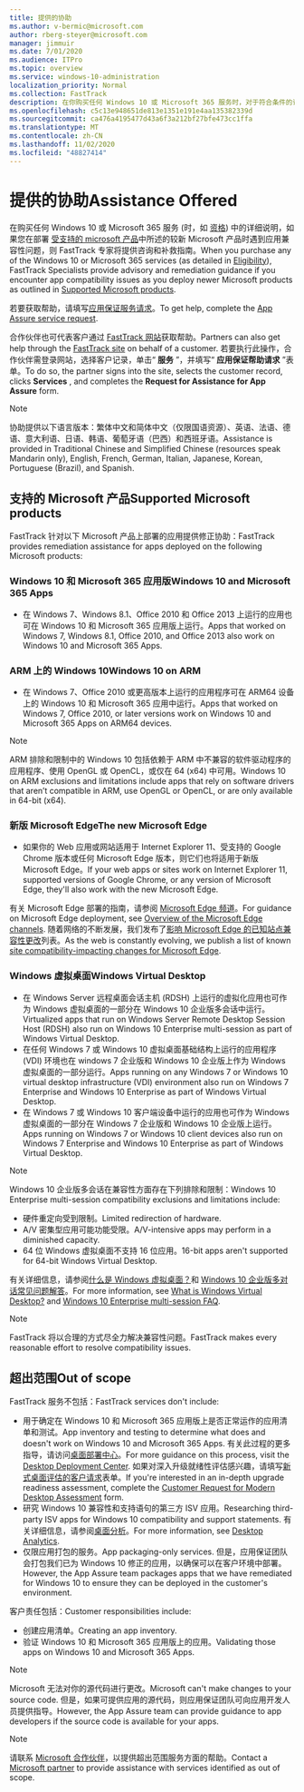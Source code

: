 ```yaml
---
title: 提供的协助
ms.author: v-bermic@microsoft.com
author: rberg-steyer@microsoft.com
manager: jimmuir
ms.date: 7/01/2020
ms.audience: ITPro
ms.topic: overview
ms.service: windows-10-administration
localization_priority: Normal
ms.collection: FastTrack
description: 在你购买任何 Windows 10 或 Microsoft 365 服务时，对于符合条件的订阅，FastTrack 专家将免费提供咨询和修正指南来支持客户部署到 Windows 10 和 Microsoft 365 应用版并保持最新状态。
ms.openlocfilehash: c5c13e948651de813e1351e191e4aa135382339d
ms.sourcegitcommit: ca476a4195477d43a6f3a212bf27bfe473cc1ffa
ms.translationtype: MT
ms.contentlocale: zh-CN
ms.lasthandoff: 11/02/2020
ms.locfileid: "48827414"
---
```

# <a name="assistance-offered"></a><span data-ttu-id="db142-103">提供的协助</span><span class="sxs-lookup"><span data-stu-id="db142-103">Assistance Offered</span></span>  

<span data-ttu-id="db142-104">在购买任何 Windows 10 或 Microsoft 365 服务 (时，如 [资格](eligibility.md)) 中的详细说明，如果您在部署 [受支持的 microsoft 产品](#supported-microsoft-products)中所述的较新 Microsoft 产品时遇到应用兼容性问题，则 FastTrack 专家将提供咨询和补救指南。</span><span class="sxs-lookup"><span data-stu-id="db142-104">When you purchase any of the Windows 10 or Microsoft 365 services (as detailed in [Eligibility](eligibility.md)), FastTrack Specialists provide advisory and remediation guidance if you encounter app compatibility issues as you deploy newer Microsoft products as outlined in [Supported Microsoft products](#supported-microsoft-products).</span></span>

<span data-ttu-id="db142-105">若要获取帮助，请填写[应用保证服务请求](https://go.microsoft.com/fwlink/?linkid=2022721)。</span><span class="sxs-lookup"><span data-stu-id="db142-105">To get help, complete the [App Assure service request](https://go.microsoft.com/fwlink/?linkid=2022721).</span></span>

<span data-ttu-id="db142-106">合作伙伴也可代表客户通过 [FastTrack 网站](https://go.microsoft.com/fwlink/?linkid=780698)获取帮助。</span><span class="sxs-lookup"><span data-stu-id="db142-106">Partners can also get help through the [FastTrack site](https://go.microsoft.com/fwlink/?linkid=780698) on behalf of a customer.</span></span> <span data-ttu-id="db142-107">若要执行此操作，合作伙伴需登录网站，选择客户记录，单击“ **服务** ”，并填写“ **应用保证帮助请求** ”表单。</span><span class="sxs-lookup"><span data-stu-id="db142-107">To do so, the partner signs into the site, selects the customer record, clicks **Services** , and completes the **Request for Assistance for App Assure** form.</span></span>

> [!NOTE]
> <span data-ttu-id="db142-108">协助提供以下语言版本：繁体中文和简体中文（仅限国语资源）、英语、法语、德语、意大利语、日语、韩语、葡萄牙语（巴西）和西班牙语。</span><span class="sxs-lookup"><span data-stu-id="db142-108">Assistance is provided in Traditional Chinese and Simplified Chinese (resources speak Mandarin only), English, French, German, Italian, Japanese, Korean, Portuguese (Brazil), and Spanish.</span></span> 

## <a name="supported-microsoft-products"></a><span data-ttu-id="db142-109">支持的 Microsoft 产品</span><span class="sxs-lookup"><span data-stu-id="db142-109">Supported Microsoft products</span></span>

<span data-ttu-id="db142-110">FastTrack 针对以下 Microsoft 产品上部署的应用提供修正协助：</span><span class="sxs-lookup"><span data-stu-id="db142-110">FastTrack provides remediation assistance for apps deployed on the following Microsoft products:</span></span>

### <a name="windows-10-and-microsoft-365-apps"></a><span data-ttu-id="db142-111">Windows 10 和 Microsoft 365 应用版</span><span class="sxs-lookup"><span data-stu-id="db142-111">Windows 10 and Microsoft 365 Apps</span></span>

- <span data-ttu-id="db142-112">在 Windows 7、Windows 8.1、Office 2010 和 Office 2013 上运行的应用也可在 Windows 10 和 Microsoft 365 应用版上运行。</span><span class="sxs-lookup"><span data-stu-id="db142-112">Apps that worked on Windows 7, Windows 8.1, Office 2010, and Office 2013 also work on Windows 10 and Microsoft 365 Apps.</span></span>

### <a name="windows-10-on-arm"></a><span data-ttu-id="db142-113">ARM 上的 Windows 10</span><span class="sxs-lookup"><span data-stu-id="db142-113">Windows 10 on ARM</span></span>

- <span data-ttu-id="db142-114">在 Windows 7、Office 2010 或更高版本上运行的应用程序可在 ARM64 设备上的 Windows 10 和 Microsoft 365 应用中运行。</span><span class="sxs-lookup"><span data-stu-id="db142-114">Apps that worked on Windows 7, Office 2010, or later versions  work on Windows 10 and Microsoft 365 Apps on ARM64 devices.</span></span>

> [!NOTE]
> <span data-ttu-id="db142-115">ARM 排除和限制中的 Windows 10 包括依赖于 ARM 中不兼容的软件驱动程序的应用程序、使用 OpenGL 或 OpenCL，或仅在 64 (x64) 中可用。</span><span class="sxs-lookup"><span data-stu-id="db142-115">Windows 10 on ARM exclusions and limitations include apps that rely on software drivers that aren’t compatible in ARM, use OpenGL or OpenCL, or are only available in 64-bit (x64).</span></span>

### <a name="the-new-microsoft-edge"></a><span data-ttu-id="db142-116">新版 Microsoft Edge</span><span class="sxs-lookup"><span data-stu-id="db142-116">The new Microsoft Edge</span></span>

- <span data-ttu-id="db142-117">如果你的 Web 应用或网站适用于 Internet Explorer 11、受支持的 Google Chrome 版本或任何 Microsoft Edge 版本，则它们也将适用于新版 Microsoft Edge。</span><span class="sxs-lookup"><span data-stu-id="db142-117">If your web apps or sites work on Internet Explorer 11, supported versions of Google Chrome, or any version of Microsoft Edge, they'll also work with the new Microsoft Edge.</span></span>

<span data-ttu-id="db142-118">有关 Microsoft Edge 部署的指南，请参阅 [Microsoft Edge 频道](https://docs.microsoft.com/DeployEdge/microsoft-edge-channels)。</span><span class="sxs-lookup"><span data-stu-id="db142-118">For guidance on Microsoft Edge deployment, see [Overview of the Microsoft Edge channels](https://docs.microsoft.com/DeployEdge/microsoft-edge-channels).</span></span> <span data-ttu-id="db142-119">随着网络的不断发展，我们发布了[影响 Microsoft Edge 的已知站点兼容性更改](https://docs.microsoft.com/microsoft-edge/web-platform/site-impacting-changes)列表。</span><span class="sxs-lookup"><span data-stu-id="db142-119">As the web is constantly evolving, we publish a list of known [site compatibility-impacting changes for Microsoft Edge](https://docs.microsoft.com/microsoft-edge/web-platform/site-impacting-changes).</span></span>

### <a name="windows-virtual-desktop"></a><span data-ttu-id="db142-120">Windows 虚拟桌面</span><span class="sxs-lookup"><span data-stu-id="db142-120">Windows Virtual Desktop</span></span>

- <span data-ttu-id="db142-121">在 Windows Server 远程桌面会话主机 (RDSH) 上运行的虚拟化应用也可作为 Windows 虚拟桌面的一部分在 Windows 10 企业版多会话中运行。</span><span class="sxs-lookup"><span data-stu-id="db142-121">Virtualized apps that run on Windows Server Remote Desktop Session Host (RDSH) also run on Windows 10 Enterprise multi-session as part of Windows Virtual Desktop.</span></span>
- <span data-ttu-id="db142-122">在任何 Windows 7 或 Windows 10 虚拟桌面基础结构上运行的应用程序 (VDI) 环境也在 windows 7 企业版和 Windows 10 企业版上作为 Windows 虚拟桌面的一部分运行。</span><span class="sxs-lookup"><span data-stu-id="db142-122">Apps running on any Windows 7 or Windows 10 virtual desktop infrastructure (VDI) environment also run on Windows 7 Enterprise and Windows 10 Enterprise as part of Windows Virtual Desktop.</span></span>
- <span data-ttu-id="db142-123">在 Windows 7 或 Windows 10 客户端设备中运行的应用也可作为 Windows 虚拟桌面的一部分在 Windows 7 企业版和 Windows 10 企业版上运行。</span><span class="sxs-lookup"><span data-stu-id="db142-123">Apps running on Windows 7 or Windows 10 client devices also run on Windows 7 Enterprise and Windows 10 Enterprise as part of Windows Virtual Desktop.</span></span>

> [!NOTE]
> <span data-ttu-id="db142-124">Windows 10 企业版多会话在兼容性方面存在下列排除和限制：</span><span class="sxs-lookup"><span data-stu-id="db142-124">Windows 10 Enterprise multi-session compatibility exclusions and limitations include:</span></span> 
> - <span data-ttu-id="db142-125">硬件重定向受到限制。</span><span class="sxs-lookup"><span data-stu-id="db142-125">Limited redirection of hardware.</span></span>
> - <span data-ttu-id="db142-126">A/V 密集型应用可能功能受限。</span><span class="sxs-lookup"><span data-stu-id="db142-126">A/V-intensive apps may perform in a diminished capacity.</span></span>
> - <span data-ttu-id="db142-127">64 位 Windows 虚拟桌面不支持 16 位应用。</span><span class="sxs-lookup"><span data-stu-id="db142-127">16-bit apps aren't supported for 64-bit Windows Virtual Desktop.</span></span>

<span data-ttu-id="db142-128">有关详细信息，请参阅[什么是 Windows 虚拟桌面？](https://docs.microsoft.com/azure/virtual-desktop/overview)和 [Windows 10 企业版多对话常见问题解答](https://docs.microsoft.com/azure/virtual-desktop/windows-10-multisession-faq)。</span><span class="sxs-lookup"><span data-stu-id="db142-128">For more information, see [What is Windows Virtual Desktop?](https://docs.microsoft.com/azure/virtual-desktop/overview) and [Windows 10 Enterprise multi-session FAQ](https://docs.microsoft.com/azure/virtual-desktop/windows-10-multisession-faq).</span></span>

> [!NOTE]
> <span data-ttu-id="db142-129">FastTrack 将以合理的方式尽全力解决兼容性问题。</span><span class="sxs-lookup"><span data-stu-id="db142-129">FastTrack makes every reasonable effort to resolve compatibility issues.</span></span> 

## <a name="out-of-scope"></a><span data-ttu-id="db142-130">超出范围</span><span class="sxs-lookup"><span data-stu-id="db142-130">Out of scope</span></span>

<span data-ttu-id="db142-131">FastTrack 服务不包括：</span><span class="sxs-lookup"><span data-stu-id="db142-131">FastTrack services don't include:</span></span>
- <span data-ttu-id="db142-132">用于确定在 Windows 10 和 Microsoft 365 应用版上是否正常运作的应用清单和测试。</span><span class="sxs-lookup"><span data-stu-id="db142-132">App inventory and testing to determine what does and doesn't work on Windows 10 and Microsoft 365 Apps.</span></span> <span data-ttu-id="db142-133">有关此过程的更多指导，请访问[桌面部署中心](https://go.microsoft.com/fwlink/?linkid=2080140)。</span><span class="sxs-lookup"><span data-stu-id="db142-133">For more guidance on this process, visit the [Desktop Deployment Center](https://go.microsoft.com/fwlink/?linkid=2080140).</span></span> <span data-ttu-id="db142-134">如果对深入升级就绪性评估感兴趣，请填写[新式桌面评估的客户请求](https://go.microsoft.com/fwlink/?linkid=2053818)表单。</span><span class="sxs-lookup"><span data-stu-id="db142-134">If you're interested in an in-depth upgrade readiness assessment, complete the [Customer Request for Modern Desktop Assessment](https://go.microsoft.com/fwlink/?linkid=2053818) form.</span></span>
- <span data-ttu-id="db142-135">研究 Windows 10 兼容性和支持语句的第三方 ISV 应用。</span><span class="sxs-lookup"><span data-stu-id="db142-135">Researching third-party ISV apps for Windows 10 compatibility and support statements.</span></span> <span data-ttu-id="db142-136">有关详细信息，请参阅[桌面分析](https://docs.microsoft.com/sccm/desktop-analytics/overview)。</span><span class="sxs-lookup"><span data-stu-id="db142-136">For more information, see [Desktop Analytics](https://docs.microsoft.com/sccm/desktop-analytics/overview).</span></span>
- <span data-ttu-id="db142-137">仅限应用打包的服务。</span><span class="sxs-lookup"><span data-stu-id="db142-137">App packaging-only services.</span></span> <span data-ttu-id="db142-138">但是，应用保证团队会打包我们已为 Windows 10 修正的应用，以确保可以在客户环境中部署。</span><span class="sxs-lookup"><span data-stu-id="db142-138">However, the App Assure team packages apps that we have remediated for Windows 10 to ensure they can be deployed in the customer's environment.</span></span>

<span data-ttu-id="db142-139">客户责任包括：</span><span class="sxs-lookup"><span data-stu-id="db142-139">Customer responsibilities include:</span></span>
- <span data-ttu-id="db142-140">创建应用清单。</span><span class="sxs-lookup"><span data-stu-id="db142-140">Creating an app inventory.</span></span>
- <span data-ttu-id="db142-141">验证 Windows 10 和 Microsoft 365 应用版上的应用。</span><span class="sxs-lookup"><span data-stu-id="db142-141">Validating those apps on Windows 10 and Microsoft 365 Apps.</span></span>

> [!NOTE]
> <span data-ttu-id="db142-142">Microsoft 无法对你的源代码进行更改。</span><span class="sxs-lookup"><span data-stu-id="db142-142">Microsoft can't make changes to your source code.</span></span> <span data-ttu-id="db142-143">但是，如果可提供应用的源代码，则应用保证团队可向应用开发人员提供指导。</span><span class="sxs-lookup"><span data-stu-id="db142-143">However, the App Assure team can provide guidance to app developers if the source code is available for your apps.</span></span>

> [!NOTE]
> <span data-ttu-id="db142-144">请联系 [Microsoft 合作伙伴](https://go.microsoft.com/fwlink/?linkid=2080150)，以提供超出范围服务方面的帮助。</span><span class="sxs-lookup"><span data-stu-id="db142-144">Contact a [Microsoft partner](https://go.microsoft.com/fwlink/?linkid=2080150) to provide assistance with services identified as out of scope.</span></span>


